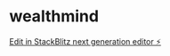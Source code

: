 # wealthmind

[Edit in StackBlitz next generation editor ⚡️](https://stackblitz.com/~/github.com/flasskoworld/wealthmind)
